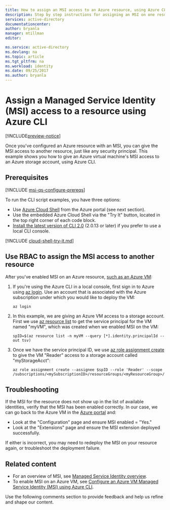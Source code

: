 ```yaml
---
title: How to assign an MSI access to an Azure resource, using Azure CLI
description: Step by step instructions for assigning an MSI on one resource, access to another resource, using Azure CLI.
services: active-directory
documentationcenter: 
author: bryanla
manager: mtillman
editor: 

ms.service: active-directory
ms.devlang: na
ms.topic: article
ms.tgt_pltfrm: na
ms.workload: identity
ms.date: 09/25/2017
ms.author: bryanla
---
```


# Assign a Managed Service Identity (MSI) access to a resource using Azure CLI

[!INCLUDE[preview-notice](../../includes/active-directory-msi-preview-notice.md)]

Once you've configured an Azure resource with an MSI, you can give the MSI access to another resource, just like any security principal. This example shows you how to give an Azure virtual machine's MSI access to an Azure storage account, using Azure CLI.

## Prerequisites

[!INCLUDE [msi-qs-configure-prereqs](../../includes/active-directory-msi-qs-configure-prereqs.md)]

To run the CLI script examples, you have three options:

- Use [Azure Cloud Shell](../cloud-shell/overview.md) from the Azure portal (see next section).
- Use the embedded Azure Cloud Shell via the "Try It" button, located in the top right corner of each code block.
- [Install the latest version of CLI 2.0](https://docs.microsoft.com/cli/azure/install-azure-cli) (2.0.13 or later) if you prefer to use a local CLI console. 

[!INCLUDE [cloud-shell-try-it.md](../../includes/cloud-shell-try-it.md)]

## Use RBAC to assign the MSI access to another resource

After you've enabled MSI on an Azure resource, [such as an Azure VM](msi-qs-configure-cli-windows-vm.md): 

1. If you're using the Azure CLI in a local console, first sign in to Azure using [az login](/cli/azure/#login). Use an account that is associated with the Azure subscription under which you would like to deploy the VM:

   ```azurecli-interactive
   az login
   ```

2. In this example, we are giving an Azure VM access to a storage account. First we use [az resource list](/cli/azure/resource/#list) to get the service principal for the VM named "myVM", which was created when we enabled MSI on the VM:

   ```azurecli-interactive
   spID=$(az resource list -n myVM --query [*].identity.principalId --out tsv)
   ```

3. Once we have the service principal ID, we use [az role assignment create](/cli/azure/role/assignment#az_role_assignment_create) to give the VM "Reader" access to a storage account called "myStorageAcct":

   ```azurecli-interactive
   az role assignment create --assignee $spID --role 'Reader' --scope /subscriptions/<mySubscriptionID>/resourceGroups/<myResourceGroup>/providers/Microsoft.Storage/storageAccounts/myStorageAcct
   ```

## Troubleshooting

If the MSI for the resource does not show up in the list of available identities, verify that the MSI has been enabled correctly. In our case, we can go back to the Azure VM in the [Azure portal](https://portal.azure.com) and:

- Look at the "Configuration" page and ensure MSI enabled = "Yes."
- Look at the "Extensions" page and ensure the MSI extension deployed successfully.

If either is incorrect, you may need to redeploy the MSI on your resource again, or troubleshoot the deployment failure.

## Related content

- For an overview of MSI, see [Managed Service Identity overview](msi-overview.md).
- To enable MSI on an Azure VM, see [Configure an Azure VM Managed Service Identity (MSI) using Azure CLI](msi-qs-configure-cli-windows-vm.md).

Use the following comments section to provide feedback and help us refine and shape our content.

